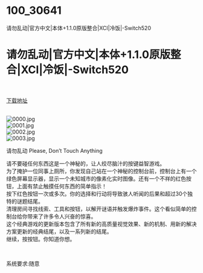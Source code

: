 # 100_30641
请勿乱动|官方中文|本体+1.1.0原版整合|XCI|冷饭|-Switch520
# 请勿乱动|官方中文|本体+1.1.0原版整合|XCI|冷饭|-Switch520
 <br/></br>
[下载地址](https://www.switch520.cc/article/30641 "下载地址")
<br/></br>

<p><img title="0000.jpg" src="https://www.switch520.cc/muke_img/2022_05_03_11b998a284239.jpg" alt="0000.jpg"><br>
<img title="0001.jpg" src="https://www.switch520.cc/muke_img/2022_05_03_dd24980a7eb6b.jpg" alt="0001.jpg"><br>
<img title="0002.jpg" src="https://www.switch520.cc/muke_img/2022_05_03_d59fb1178ee81.jpg" alt="0002.jpg"><br>
<img title="0003.jpg" src="https://www.switch520.cc/muke_img/2022_05_03_194928d70832e.jpg" alt="0003.jpg"></p>
<p>请勿乱动 Please, Don’t Touch Anything</p>
<p>请不要碰任何东西这是一个神秘的，让人绞尽脑汁的按键益智游戏。<br>
为了掩护一位同事上厕所，你发现自己站在一个神秘的控制台前，控制台上有一个绿色屏幕显示器，显示一个未知城市的像素化实时图像。还有一个不祥的红色按钮，上面有禁止触摸任何东西的简单指示！<br>
按下红色按钮一次或多次。你的选择和行动将导致骇人听闻的后果和超过30个独特的谜题结尾。<br>
清理房间寻找线索、工具和按钮，以解开谜语并触发爆炸事件。这个看似简单的控制台给你带来了许多令人兴奋的惊喜。<br>
这个经典游戏的更新版本包含了所有新的高质量视觉效果、新的机制、用新的解决方案更新的经典结尾，以及一系列新的结尾。<br>
继续，按按钮。你知道你想。</p>
<p>&nbsp;</p>
<p>系统要求:随意</p>



